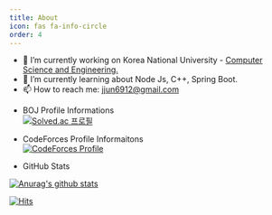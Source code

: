 ```yaml
---
title: About
icon: fas fa-info-circle
order: 4
---
```


- 🔭 I’m currently working on Korea National University - [Computer Science and Engineering.](https://computer.knu.ac.kr/main/)
- 🌱 I’m currently learning about Node Js, C++, Spring Boot.
- 📫 How to reach me: jjun6912@gmail.com

* BOJ Profile Informations  
   [![Solved.ac
프로필](http://mazassumnida.wtf/api/v2/generate_badge?boj=jjun3511)](https://solved.ac/jjun3511)

* CodeForces Profile Informaitons  
  [![CodeForces Profile](https://cf.leed.at?id=jjun6912)](https://codeforces.com/profile/jjun6912)

* GitHub Stats

[![Anurag's github stats](https://github-readme-stats.vercel.app/api?username=F-hiller)](https://github.com/anuraghazra/github-readme-stats)

[![Hits](https://hits.seeyoufarm.com/api/count/incr/badge.svg?url=https%3A%2F%2Fgithub.com%2FF-hiller&count_bg=%2379C83D&title_bg=%23555555&icon=&icon_color=%23E7E7E7&title=hits&edge_flat=false)](https://hits.seeyoufarm.com)
